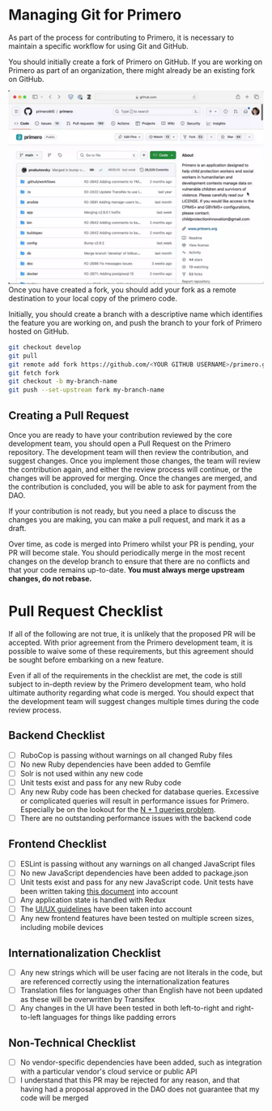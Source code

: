 # Managing Git for Primero

As part of the process for contributing to Primero, it is necessary to maintain a specific workflow for using Git and GitHub.

You should initially create a fork of Primero on GitHub. If you are working on Primero as part of an organization, there might already be an existing fork on GitHub.

![Forking on github!](Attachments/fork.webp)
Once you have created a fork, you should add your fork as a remote destination to your local copy of the primero code.

Initially, you should create a branch with a descriptive name which identifies the feature you are working on, and push the branch to your fork of Primero hosted on GitHub.

```bash
git checkout develop
git pull
git remote add fork https://github.com/<YOUR GITHUB USERNAME>/primero.git
git fetch fork
git checkout -b my-branch-name
git push --set-upstream fork my-branch-name
```

## Creating a Pull Request

Once you are ready to have your contribution reviewed by the core development team, you should open a Pull Request on the Primero repository. The development team will then review the contribution, and suggest changes. Once you implement those changes, the team will review the contribution again, and either the review process will continue, or the changes will be approved for merging. Once the changes are merged, and the contribution is concluded, you will be able to ask for payment from the DAO.

If your contribution is not ready, but you need a place to discuss the changes you are making, you can make a pull request, and mark it as a draft.

Over time, as code is merged into Primero whilst your PR is pending, your PR will become stale. You should periodically merge in the most recent changes on the develop branch to ensure that there are no conflicts and that your code remains up-to-date. **You must always merge upstream changes, do not rebase.**

# Pull Request Checklist

If all of the following are not true, it is unlikely that the proposed PR will be accepted. With prior agreement from the Primero development team, it is possible to waive some of these requirements, but this agreement should be sought before embarking on a new feature.

Even if all of the requirements in the checklist are met, the code is still subject to in-depth review by the Primero development team, who hold ultimate authority regarding what code is merged. You should expect that the development team will suggest changes multiple times during the code review process.
## Backend Checklist
- [ ] RuboCop is passing without warnings on all changed Ruby files
- [ ] No new Ruby dependencies have been added to Gemfile
- [ ] Solr is not used within any new code
- [ ] Unit tests exist and pass for any new Ruby code
- [ ] Any new Ruby code has been checked for database queries. Excessive or complicated queries will result in performance issues for Primero. Especially be on the lookout for the [N + 1 queries problem](https://guides.rubyonrails.org/active_record_querying.html#n-1-queries-problem).
- [ ] There are no outstanding performance issues with the backend code
## Frontend Checklist
- [ ] ESLint is passing without any warnings on all changed JavaScript files
- [ ] No new JavaScript dependencies have been added to package.json
- [ ] Unit tests exist and pass for any new JavaScript code. Unit tests have been written taking [this document](https://github.com/primeroIMS/primero/blob/main/doc/ui_testing.md) into account
- [ ] Any application state is handled with Redux
- [ ] The [UI/UX guidelines](https://github.com/primeroIMS/primero/blob/main/doc/ui_ux.md) have been taken into account
- [ ] Any new frontend features have been tested on multiple screen sizes, including mobile devices

## Internationalization Checklist
- [ ] Any new strings which will be user facing are not literals in the code, but are referenced correctly using the internationalization features
- [ ] Translation files for languages other than English have not been updated as these will be overwritten by Transifex
- [ ] Any changes in the UI have been tested in both left-to-right and right-to-left languages for things like padding errors
## Non-Technical Checklist
- [ ] No vendor-specific dependencies have been added, such as integration with a particular vendor's cloud service or public API
- [ ] I understand that this PR may be rejected for any reason, and that having had a proposal approved in the DAO does not guarantee that my code will be merged